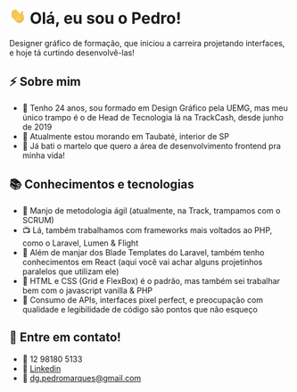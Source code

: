 # <img src="https://raw.githubusercontent.com/ABSphreak/ABSphreak/master/gifs/Hi.gif" width="30px"> Olá, eu sou o Pedro!

Designer gráfico de formação, que iniciou a carreira projetando interfaces, e hoje tá curtindo desenvolvê-las!

## ⚡ Sobre mim

- 🤵 Tenho 24 anos, sou formado em Design Gráfico pela UEMG, mas meu único trampo é o de Head de Tecnologia lá na TrackCash, desde junho de 2019
- 🏡 Atualmente estou morando em Taubaté, interior de SP
- 💼 Já bati o martelo que quero a área de desenvolvimento frontend pra minha vida!

## 📚 Conhecimentos e tecnologias

- 💨 Manjo de metodologia ágil (atualmente, na Track, trampamos com o SCRUM)
- 📺 Lá, também trabalhamos com frameworks mais voltados ao PHP, como o Laravel, Lumen & Flight
- 📰 Além de manjar dos Blade Templates do Laravel, também tenho conhecimentos em React (aqui você vai achar alguns projetinhos paralelos que utilizam ele)
- 🔰 HTML e CSS (Grid e FlexBox) é o padrão, mas também sei trabalhar bem com o javascript vanilla & PHP
- 🎯 Consumo de APIs, interfaces pixel perfect, e preocupação com qualidade e legibilidade de código são pontos que não esqueço

## 📢 Entre em contato!

- 📲 12 98180 5133
- 🤵 [Linkedin](https://www.linkedin.com/in/phsvieira/ "Linkedin")
- 📩 dg.pedromarques@gmail.com

